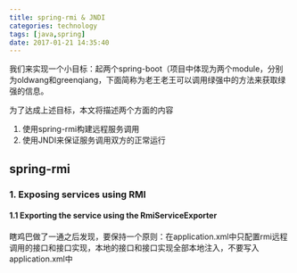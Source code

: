 ```yaml
---
title: spring-rmi & JNDI
categories: technology
tags: [java,spring]
date: 2017-01-21 14:35:40
---
```


我们来实现一个小目标：起两个spring-boot（项目中体现为两个module，分别为oldwang和greenqiang，下面简称为老王老王可以调用绿强中的方法来获取绿强的信息。

为了达成上述目标，本文将描述两个方面的内容

1. 使用spring-rmi构建远程服务调用
2. 使用JNDI来保证服务调用双方的正常运行

## spring-rmi

### 1. Exposing services using RMI

#### 1.1 Exporting the service using the RmiServiceExporter



瞎鸡巴做了一通之后发现，要保持一个原则：在application.xml中只配置rmi远程调用的接口和接口实现，本地的接口和接口实现全部本地注入，不要写入application.xml中